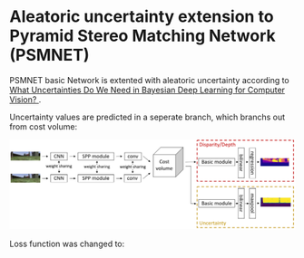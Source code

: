 # Aleatoric uncertainty extension to Pyramid Stereo Matching Network (PSMNET)


PSMNET basic Network is extented with aleatoric uncertainty according to [What Uncertainties Do We Need in Bayesian Deep Learning for Computer Vision?
](https://arxiv.org/pdf/1703.04977.pdf).

Uncertainty values are predicted in a seperate branch, which branchs out from cost volume:

![psmnet_uncertainty](psmnet_fig.png)



Loss function was changed to:

